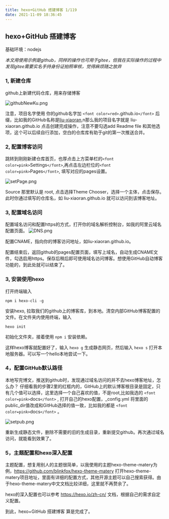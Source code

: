 ```yaml
---
title: hexo+GitHub 搭建博客 1/119
date: 2021-11-09 18:36:45
---
```

## hexo+GitHub 搭建博客

基础环境：nodejs

_本文用使用示例是github，同样的操作也可用于gitee，但我在实际操作的过程中发现gitee需要实名手持身份证拍照审核，觉得麻烦随之放弃_

### 1, 新建仓库

github上新建代码仓库，用来存储博客

![githubNewKu.png](/images/githubNewKu.png "githubNew")

注意，项目名字使用 你的github名字加 `<font color=red>`.github.io`</font>` 后缀，比如我的GitHub名称是[liu-xiaoran](https://github.com/liu-xiaoran),n那么我的项目名字就是 liu-xiaoran.github.io 点击创建完成操作，注意不要勾选add Readme file 和其他选项，这个可以后续自行添加，空白的仓库库有助于git的第一次推送合并。

### 2, 配置博客访问

跳转到刚刚新建仓库首页，也厚点击上方菜单栏的`<font color=pink>`Settings`</font>`,再点击左边栏位的`<font color=pink>`Pages`</font>`, 填写对应的pages设置。

![setPage.png](/images/setPage.png "setPage")

Source 那里默认是 root, 点击选择Theme Chooser，选择一个主体，点击保存。
此时你通过填写的仓库名，如 liu-xiaoran.github.io 就可以访问到该博客地址。

### 3, 配置域名访问

配置域名访问和配置https的方式，打开你的域名解析控制台，如我的阿里云域名配置页面。
![DNS.png](/images/DNS.png "DNS")

配置CNAME，指向你的博客访问地址，如liu-xiaoran.github.io。

配置结束后，返回github的pages配置页面，填写上域名，自动生成CNAME文件，勾选启用https。保存后稍后即可使用域名访问博客。想使用GitHub自动博客功能的，到此处就可以结束了。

### 3, 安装使用hexo

打开终端输入

``npm i hexo-cli -g``

安装hexo, 拉取我们的github上的博客库，到本地。清空内部GitHub博客配置的文件。在文件夹内使用终端，输入

``hexo init``

初始化文件夹，接着使用 ``npm i`` 安装依赖。

这样hexo博客就配置好了，输入 ``hexo g`` 生成静态网页，然后输入 ``hexo s`` 打开本地服务器。可以写一个hello本地尝试一下。

### 4，配置GitHub默认路径

本地写完博文，推送到github时，发现通过域名访问的并不去hexo博客地址，怎么办？
仔细看我的步骤2里的红框内的，GitHub上的默认博客根目录是固定，只有几个值可以选择，这里选择一个自己喜欢的值，不是root,比如我选的 `<font color=pink>`docs`</font>` , 打开自己的hexo配置，_config.yml 将里面的public_dir值改成和GitHub选择的值一致，比如我的都是 `<font color=pink>`docs`</font>` 。

![setpub.png](/images/setpub.png "setpub")

重新生成静态文件，删除不需要的旧的生成目录，重新提交github。再次通过域名访问，就能看到效果了。

### 5，主题配置和hexo深入配置

主题配置，想复用别人的主题很简单，以我使用的主题hexo-theme-matery为例，https://github.com/blinkfox/hexo-theme-matery 打开hexo-theme-matery项目地址，里面有详细的配置方式，其他开源主题可以自己搜索获得。由于hexo-theme-matery中文文档比较详细，这里就不再赘余了。

hexo的深入配置也可以参考 https://hexo.io/zh-cn/ 文档，根据自己的需求自定义配置。

到此，hexo+GitHub 搭建博客 算是完成了。
